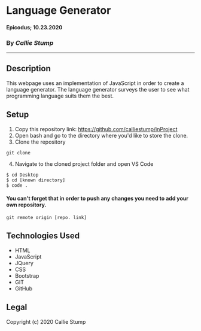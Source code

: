 # Language Generator

#### **Epicodus; 10.23.2020**

### By _Callie Stump_
---
## **Description**
This webpage uses an implementation of JavaScript in order to create a language generator. The language generator surveys the user to see what programming language suits them the best.

## **Setup**
1. Copy this repository link: https://github.com/calliestump/inProject
2. Open bash and go to the directory where you'd like to store the clone.
3. Clone the repository
```
git clone 
```
4. Navigate to the cloned project folder and open VS Code
```
$ cd Desktop
$ cd [known directory]
$ code .
```
#### You can't forget that in order to push any changes you need to add your own repository.
```
git remote origin [repo. link]
```
## **Technologies Used**
* HTML
* JavaScript
* JQuery
* CSS
* Bootstrap
* GIT
* GitHub

## Legal
Copyright (c) 2020 Callie Stump
